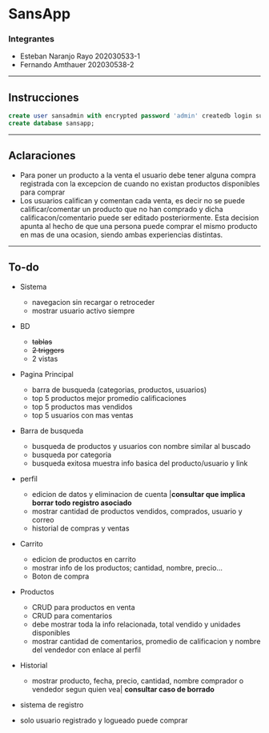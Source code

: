 # SansApp
### Integrantes
- Esteban Naranjo Rayo	202030533-1
- Fernando Amthauer		202030538-2
---

## Instrucciones

```sql
create user sansadmin with encrypted password 'admin' createdb login superuser;
create database sansapp;
```
---

## Aclaraciones
- Para poner un producto a la venta el usuario debe tener alguna compra registrada con la excepcion de cuando no existan productos disponibles para comprar
- Los usuarios califican y comentan cada venta, es decir no se puede calificar/comentar un producto que no han comprado y dicha calificacon/comentario puede ser editado posteriormente. Esta decision apunta al hecho de que una persona puede comprar el mismo producto en mas de una ocasion, siendo ambas experiencias distintas.
---

## To-do
- Sistema
	- navegacion sin recargar o retroceder
	- mostrar usuario activo siempre
- BD
	- ~~tablas~~
	- ~~2 triggers~~
	- 2 vistas
- Pagina Principal
	- barra de busqueda (categorias, productos, usuarios)
	- top 5 productos mejor promedio calificaciones
	- top 5 productos mas vendidos
	- top 5 usuarios con mas ventas
- Barra de busqueda
	- busqueda de productos y usuarios con nombre similar al buscado
	- busqueda por categoria
	- busqueda exitosa muestra info basica del producto/usuario y link
- perfil
	- edicion de datos y eliminacion de cuenta |**consultar que implica borrar todo registro asociado**
	- mostrar cantidad de productos vendidos, comprados, usuario y correo
	- historial de compras y ventas
- Carrito
	- edicion de productos en carrito
	- mostrar info de los productos; cantidad, nombre, precio...
	- Boton de compra
- Productos
	- CRUD para productos en venta
	- CRUD para comentarios 
	- debe mostrar toda la info relacionada, total vendido y unidades disponibles
	- mostrar cantidad de comentarios, promedio de calificacion y nombre del vendedor con enlace al perfil
- Historial
	- mostrar producto, fecha, precio, cantidad, nombre comprador o vendedor segun quien vea| **consultar caso de borrado**

- sistema de registro
- solo usuario registrado y logueado puede comprar
